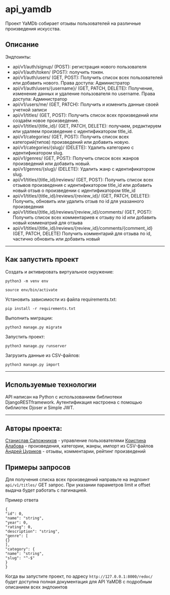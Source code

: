 # api_yamdb
Проект YaMDb собирает отзывы пользователей на различные произведения искусства.
## Описание
Эндпоинты:
- api/v1/auth/signup/ (POST): регистрация нового пользователя
- api/v1/auth/token/ (POST): получить токен.
- api/v1/auth/users/ (GET, POST): Получить список всех пользователей или добавить нового. Права доступа: Администратор
- api/v1/auth/users/{username}/ (GET, PATCH, DELETE): Получение, изменение данных и удаление пользователя по username. Права доступа: Администратор
- api/v1/users/me/ (GET, PATCH): Получить и изменить данные своей учетной записи
- api/v1/titles/ (GET, POST): Получить список всех произведений или создаём новое произведение.
- api/v1/titles/{title_id}/ (GET, PATCH, DELETE): получаем, редактируем или удаляем произведение с идентификатором title_id.
- api/v1/categories/ (GET, POST): Получить список всех категорий(типов) произведений или добавить новую.
- api/v1/categories/{slug}/ (DELETE): Удалить категорию с идентификатором slug.
- api/v1/genres/ (GET, POST): Получить список всех жанров произведений или добавить новый.
- api/v1/genres/{slug}/ (DELETE): Удалить жанр с идентификатором slug.
- api/v1/titles/{title_id}/reviews/  (GET, POST): Получить список всех отзывов произведения с идентификатором title_id или добавить новый отзыв о произведении с идентификатором title_id
- api/v1/titles/{title_id}/reviews/{review_id}/ (GET, PATCH, DELETE): Получить, обновить или удалить отзыв по id для указанного произведения
- api/v1/titles/{title_id}/reviews/{review_id}/comments/ (GET, POST): Получить список всех комментариев к отзыву по id или добавить новый комменатрий для отзыва
- api/v1/titles/{title_id}/reviews/{review_id}/comments/{comment_id} (GET, PATCH, DELETE) Получить комментарий для отзыва по id, частично обновить или добавить новый

***

## Как запустить проект
Cоздать и активировать виртуальное окружение:

```
python3 -m venv env
```

```
source env/bin/activate
```

Установить зависимости из файла requirements.txt:

```
pip install -r requirements.txt
```

Выполнить миграции:

```
python3 manage.py migrate
```

Запустить проект:

```
python3 manage.py runserver
```

Загрузить данные из CSV-файлов:

```
python3 manage.py import
```
***
## Используемые технологии 
API написан на Python с использованием библиотеки DjangoRESTframework.
Аутентификация настроена c помощью библиотек Djoser и Simple JWT.
***

## Авторы проекта: 
[Станислав Сапожников](https://github.com/ssi-noledge) - управление пользователями
[Кристина Алабова](https://github.com/Enigmatica33) - произведения, категории, жанры, импорт из CSV-файлов
[Андрей Цуриков](https://github.com/Barmion) - отзывы, комментарии, рейтинг произведений


## Примеры запросов

Для получения списка всех произведений направьте на эндпоинт `api/v1/titles/` GET запрос. При указании параметров limit и offset выдача будет работать с пагинацией.

Пример ответа
```
{
"id": 0,
"name": "string",
"year": 0,
"rating": 0,
"description": "string",
"genre": [
{}
],
"category": {
"name": "string",
"slug": "^-$"
}
}
```
Когда вы запустите проект, по адресу `http://127.0.0.1:8000/redoc/` будет доступна полная документация для API YaMDB с подробным описанием всех эндпоинтов